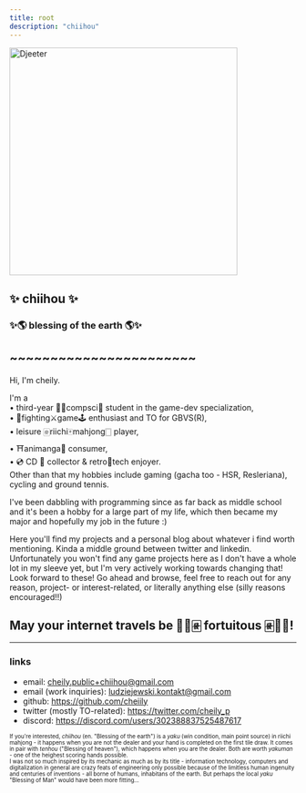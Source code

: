 ```yaml
---
title: root
description: "chiihou"
---
```


<a href="https://www.dustloop.com/w/GBVSR/Djeeta">
<img
  id="foxy"
  src="/images/djeeta/Conqueror_of_the_eternals.png"
  width="400"
  alt="Djeeter">
</a>

## :sparkles: chiihou :sparkles:
### :sparkles:🌎 blessing of the earth 🌎:sparkles:
## ~~~~~~~~~~~~~~~~~~~~~~~

Hi, I'm cheily. 

I'm a \
• third-year 👨‍💻compsci👾 student in the game-dev specialization, \
• 🤼fighting⚔️game🕹️ enthusiast and TO for GBVS(R), \
• leisure 🀅riichi🀄mahjong🀆 player, \
• ⛩️animanga🌸 consumer, \
• 💿 CD 📀 collector & retro📼tech enjoyer. \
Other than that my hobbies include gaming (gacha too - HSR, Resleriana), cycling and ground tennis.

I've been dabbling with programming since as far back as middle school and it's been a hobby for a large part of my life, which then became my major and hopefully my job in the future :)

Here you'll find my projects and a personal blog about whatever i find worth mentioning. Kinda a middle ground between twitter and linkedin.
Unfortunately you won't find any game projects here as I don't have a whole lot in my sleeve yet, but I'm very actively working towards changing that! Look forward to these!
Go ahead and browse, feel free to reach out for any reason, project- or interest-related, or literally anything else (silly reasons encouraged!!)

## May your internet travels be 🥮🐉🀅 **fortuitous** 🀅🐉🥮!
---
### links
- email: cheily.public+chiihou@gmail.com
- email (work inquiries): ludziejewski.kontakt@gmail.com
- github: https://github.com/cheiily
- twitter (mostly TO-related): https://twitter.com/cheily_p
- discord: https://discord.com/users/302388837525487617

<!-- or leave a message: \ -->
<!-- <input type="textarea" id="message" name="t-message" rows="4" cols="50"/>
<button type="button" id="submit-message" name="b-message" onclick="
  let body = document.getElementById('message').value;
  window.open('mailto:website@chiihou.one?subject=message&body='+body);
">submit</button> -->

<small><small>
If you're interested, *chiihou* (en. "Blessing of the earth") is a *yaku* (win condition, main point source) in riichi mahjong - it happens when you are not the dealer and your hand is completed on the first tile draw. It comes in pair with *tenhou* ("Blessing of heaven"), which happens when you are the dealer. Both are worth *yakuman* - one of the heighest scoring hands possible. \
I was not so much inspired by its mechanic as much as by its title - information technology, computers and digitalization in general are crazy feats of engineering only possible because of the limitless human ingenuity and centuries of inventions - all borne of humans, inhabitans of the earth. But perhaps the local *yaku* "Blessing of Man" would have been more fitting...
</small></small>